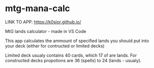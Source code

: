 # mtg-mana-calc

LINK TO APP: https://k0sior.github.io/

MtG lands calculator - made in VS Code

This app calculates the ammount of specified lands you should put into your deck (either for contructed or limited decks)

Limited deck usualy contains 40 cards, which 17 of are lands. For constructed decks propotions are 36 (spells) to 24 (lands - usualy).

